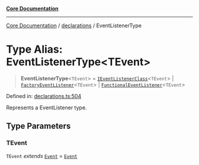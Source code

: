 [**Core Documentation**](../../README.md)

***

[Core Documentation](../../README.md) / [declarations](../README.md) / EventListenerType

# Type Alias: EventListenerType\<TEvent\>

> **EventListenerType**\<`TEvent`\> = [`IEventListenerClass`](IEventListenerClass.md)\<`TEvent`\> \| [`FactoryEventListener`](FactoryEventListener.md)\<`TEvent`\> \| [`FunctionalEventListener`](FunctionalEventListener.md)\<`TEvent`\>

Defined in: [declarations.ts:504](https://github.com/stonemjs/core/blob/e2fddc9518734748c09a72d4b4064dd1d4c1288c/src/declarations.ts#L504)

Represents a EventListener type.

## Type Parameters

### TEvent

`TEvent` *extends* [`Event`](../../events/Event/classes/Event.md) = [`Event`](../../events/Event/classes/Event.md)

